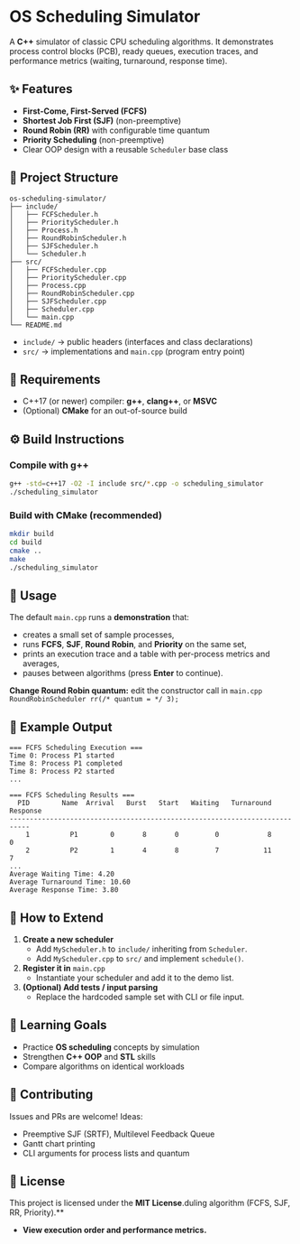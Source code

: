 # OS Scheduling Simulator

A **C++** simulator of classic CPU scheduling algorithms. It demonstrates process control blocks (PCB), ready queues, execution traces, and performance metrics (waiting, turnaround, response time).

## ✨ Features

* **First-Come, First-Served (FCFS)**
* **Shortest Job First (SJF)** (non-preemptive)
* **Round Robin (RR)** with configurable time quantum
* **Priority Scheduling** (non-preemptive)
* Clear OOP design with a reusable `Scheduler` base class

## 📂 Project Structure

```text
os-scheduling-simulator/
├── include/
│   ├── FCFScheduler.h
│   ├── PriorityScheduler.h
│   ├── Process.h
│   ├── RoundRobinScheduler.h
│   ├── SJFScheduler.h
│   └── Scheduler.h
├── src/
│   ├── FCFScheduler.cpp
│   ├── PriorityScheduler.cpp
│   ├── Process.cpp
│   ├── RoundRobinScheduler.cpp
│   ├── SJFScheduler.cpp
│   ├── Scheduler.cpp
│   └── main.cpp
└── README.md
```

* `include/` → public headers (interfaces and class declarations)
* `src/` → implementations and `main.cpp` (program entry point)

## 🔧 Requirements

* C++17 (or newer) compiler: **g++**, **clang++**, or **MSVC**
* (Optional) **CMake** for an out-of-source build

## ⚙️ Build Instructions

### Compile with g++

```bash
g++ -std=c++17 -O2 -I include src/*.cpp -o scheduling_simulator
./scheduling_simulator
```

### Build with CMake (recommended)

```bash
mkdir build
cd build
cmake ..
make
./scheduling_simulator
```

## 🚀 Usage

The default `main.cpp` runs a **demonstration** that:
* creates a small set of sample processes,
* runs **FCFS**, **SJF**, **Round Robin**, and **Priority** on the same set,
* prints an execution trace and a table with per-process metrics and averages,
* pauses between algorithms (press **Enter** to continue).

**Change Round Robin quantum:** edit the constructor call in `main.cpp` `RoundRobinScheduler rr(/* quantum = */ 3);`

## 📖 Example Output

```text
=== FCFS Scheduling Execution ===
Time 0: Process P1 started
Time 8: Process P1 completed
Time 8: Process P2 started
...

=== FCFS Scheduling Results ===
  PID        Name  Arrival   Burst   Start   Waiting   Turnaround   Response
---------------------------------------------------------------------------
    1          P1        0       8       0         0            8         0
    2          P2        1       4       8         7           11         7
...
Average Waiting Time: 4.20
Average Turnaround Time: 10.60
Average Response Time: 3.80
```

## 🧩 How to Extend

1. **Create a new scheduler**
   * Add `MyScheduler.h` to `include/` inheriting from `Scheduler`.
   * Add `MyScheduler.cpp` to `src/` and implement `schedule()`.
2. **Register it in** `main.cpp`
   * Instantiate your scheduler and add it to the demo list.
3. **(Optional) Add tests / input parsing**
   * Replace the hardcoded sample set with CLI or file input.

## 🎯 Learning Goals

* Practice **OS scheduling** concepts by simulation
* Strengthen **C++ OOP** and **STL** skills
* Compare algorithms on identical workloads

## 🤝 Contributing

Issues and PRs are welcome! Ideas:
* Preemptive SJF (SRTF), Multilevel Feedback Queue
* Gantt chart printing
* CLI arguments for process lists and quantum

## 📜 License

This project is licensed under the **MIT License**.duling algorithm (FCFS, SJF, RR, Priority).**

- **View execution order and performance metrics.**
